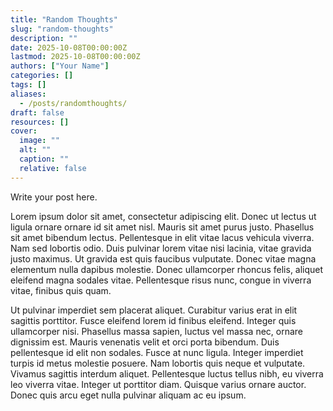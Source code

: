```yaml
---
title: "Random Thoughts"
slug: "random-thoughts"
description: ""
date: 2025-10-08T00:00:00Z
lastmod: 2025-10-08T00:00:00Z
authors: ["Your Name"]
categories: []
tags: []
aliases:
  - /posts/randomthoughts/
draft: false
resources: []
cover:
  image: ""
  alt: ""
  caption: ""
  relative: false
---
```


Write your post here.

Lorem ipsum dolor sit amet, consectetur adipiscing elit. Donec ut lectus ut ligula ornare ornare id sit amet nisl. Mauris sit amet purus justo. Phasellus sit amet bibendum lectus. Pellentesque in elit vitae lacus vehicula viverra. Nam sed lobortis odio. Duis pulvinar lorem vitae nisi lacinia, vitae gravida justo maximus. Ut gravida est quis faucibus vulputate. Donec vitae magna elementum nulla dapibus molestie. Donec ullamcorper rhoncus felis, aliquet eleifend magna sodales vitae. Pellentesque risus nunc, congue in viverra vitae, finibus quis quam.

 Ut pulvinar imperdiet sem placerat aliquet. Curabitur varius erat in elit sagittis porttitor. Fusce eleifend lorem id finibus eleifend. Integer quis ullamcorper nisi. Phasellus massa sapien, luctus vel massa nec, ornare dignissim est. Mauris venenatis velit et orci porta bibendum. Duis pellentesque id elit non sodales. Fusce at nunc ligula. Integer imperdiet turpis id metus molestie posuere. Nam lobortis quis neque et vulputate. Vivamus sagittis interdum aliquet. Pellentesque luctus tellus nibh, eu viverra leo viverra vitae. Integer ut porttitor diam. Quisque varius ornare auctor. Donec quis arcu eget nulla pulvinar aliquam ac eu ipsum.
